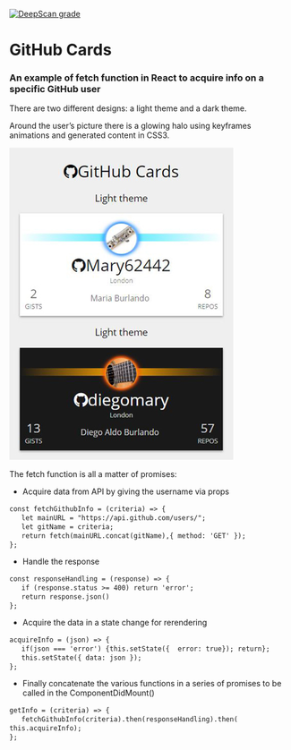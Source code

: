[![DeepScan grade](https://deepscan.io/api/teams/3675/projects/5406/branches/41453/badge/grade.svg)](https://deepscan.io/dashboard#view=project&tid=3675&pid=5406&bid=41453)

GitHub Cards
============

### An example of fetch function in React to acquire info on a specific GitHub user

There are two different designs: a light theme and a dark theme.

Around the user’s picture there is a glowing halo using keyframes animations and
generated content in CSS3.

![](public/githubthemes.JPG)

The fetch function is all a matter of promises:

-   Acquire data from API by giving the username via props

~~~~~~~~~~~~~~~~~~~~~~~~~~~~~~~~~~~~~~~~~~~~~~~~~~~~~~~~~~~~~~~~~~~~~~~~~~~~~~~~
const fetchGithubInfo = (criteria) => {  
   let mainURL = "https://api.github.com/users/";
   let gitName = criteria;
   return fetch(mainURL.concat(gitName),{ method: 'GET' });
};
~~~~~~~~~~~~~~~~~~~~~~~~~~~~~~~~~~~~~~~~~~~~~~~~~~~~~~~~~~~~~~~~~~~~~~~~~~~~~~~~

-   Handle the response

~~~~~~~~~~~~~~~~~~~~~~~~~~~~~~~~~~~~~~~~~~~~~~~~~~~~~~~~~~~~~~~~~~~~~~~~~~~~~~~~
const responseHandling = (response) => {
   if (response.status >= 400) return 'error'; 
   return response.json() 
};
~~~~~~~~~~~~~~~~~~~~~~~~~~~~~~~~~~~~~~~~~~~~~~~~~~~~~~~~~~~~~~~~~~~~~~~~~~~~~~~~

-   Acquire the data in a state change for rerendering

~~~~~~~~~~~~~~~~~~~~~~~~~~~~~~~~~~~~~~~~~~~~~~~~~~~~~~~~~~~~~~~~~~~~~~~~~~~~~~~~
acquireInfo = (json) => {
   if(json === 'error') {this.setState({  error: true}); return};         
   this.setState({ data: json });
};
~~~~~~~~~~~~~~~~~~~~~~~~~~~~~~~~~~~~~~~~~~~~~~~~~~~~~~~~~~~~~~~~~~~~~~~~~~~~~~~~

-   Finally concatenate the various functions in a series of promises to be
    called in the ComponentDidMount()

~~~~~~~~~~~~~~~~~~~~~~~~~~~~~~~~~~~~~~~~~~~~~~~~~~~~~~~~~~~~~~~~~~~~~~~~~~~~~~~~
getInfo = (criteria) => { 
   fetchGithubInfo(criteria).then(responseHandling).then( this.acquireInfo);    
};
~~~~~~~~~~~~~~~~~~~~~~~~~~~~~~~~~~~~~~~~~~~~~~~~~~~~~~~~~~~~~~~~~~~~~~~~~~~~~~~~
